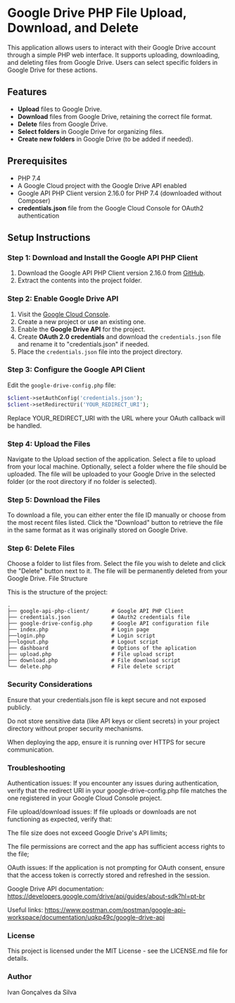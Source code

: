 # Google Drive PHP File Upload, Download, and Delete

This application allows users to interact with their Google Drive account through a simple PHP web interface. It supports uploading, downloading, and deleting files from Google Drive. Users can select specific folders in Google Drive for these actions.

## Features
- **Upload** files to Google Drive.
- **Download** files from Google Drive, retaining the correct file format.
- **Delete** files from Google Drive.
- **Select folders** in Google Drive for organizing files.
- **Create new folders** in Google Drive (to be added if needed).

## Prerequisites
- PHP 7.4 
- A Google Cloud project with the Google Drive API enabled
- Google API PHP Client version 2.16.0 for PHP 7.4 (downloaded without Composer)
- **credentials.json** file from the Google Cloud Console for OAuth2 authentication

## Setup Instructions

### Step 1: Download and Install the Google API PHP Client
1. Download the Google API PHP Client version 2.16.0 from [GitHub](https://github.com/googleapis/google-api-php-client/releases/tag/v2.16.0).
2. Extract the contents into the project folder.

### Step 2: Enable Google Drive API
1. Visit the [Google Cloud Console](https://console.cloud.google.com/).
2. Create a new project or use an existing one.
3. Enable the **Google Drive API** for the project.
4. Create **OAuth 2.0 credentials** and download the `credentials.json` file and rename it to "credentials.json" if needed.
5. Place the `credentials.json` file into the project directory.

### Step 3: Configure the Google API Client
Edit the `google-drive-config.php` file:
```php
$client->setAuthConfig('credentials.json');
$client->setRedirectUri('YOUR_REDIRECT_URI');
```
Replace YOUR_REDIRECT_URI with the URL where your OAuth callback will be handled.

### Step 4: Upload the Files
Navigate to the Upload section of the application.
Select a file to upload from your local machine.
Optionally, select a folder where the file should be uploaded.
The file will be uploaded to your Google Drive in the selected folder (or the root directory if no folder is selected).

### Step 5: Download the Files
To download a file, you can either enter the file ID manually or choose from the most recent files listed.
Click the "Download" button to retrieve the file in the same format as it was originally stored on Google Drive.

### Step 6: Delete Files
Choose a folder to list files from.
Select the file you wish to delete and click the "Delete" button next to it.
The file will be permanently deleted from your Google Drive.
File Structure

This is the structure of the project:
```
.
├── google-api-php-client/       # Google API PHP Client
├── credentials.json             # OAuth2 credentials file
├── google-drive-config.php      # Google API configuration file
├── index.php                    # Login page
├──login.php                     # Login script
├──logout.php                    # Logout script
├── dashboard                    # Options of the aplication
├── upload.php                   # File upload script
├── download.php                 # File download script
└── delete.php                   # File delete script
```

### Security Considerations
Ensure that your credentials.json file is kept secure and not exposed publicly.

Do not store sensitive data (like API keys or client secrets) in your project directory without proper security mechanisms.

When deploying the app, ensure it is running over HTTPS for secure communication.

### Troubleshooting
Authentication issues: If you encounter any issues during authentication, verify that the redirect URI in your google-drive-config.php file matches the one registered in your Google Cloud Console project.

File upload/download issues: If file uploads or downloads are not functioning as expected, verify that:

The file size does not exceed Google Drive's API limits;

The file permissions are correct and the app has sufficient access rights to the file;

OAuth issues: If the application is not prompting for OAuth consent, ensure that the access token is correctly stored and refreshed in the session.

Google Drive API documentation: https://developers.google.com/drive/api/guides/about-sdk?hl=pt-br

Useful links: https://www.postman.com/postman/google-api-workspace/documentation/uqkp49c/google-drive-api

### License
This project is licensed under the MIT License - see the LICENSE.md file for details.

### Author
Ivan Gonçalves da Silva
